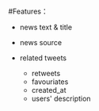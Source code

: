 <br>

#Features：  


* news text & title  

* news source

* related tweets

  - retweets
  - favouriates
  - created_at
  - users' description
